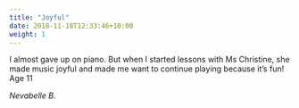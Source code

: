```yaml
---
title: "Joyful"
date: 2018-11-18T12:33:46+10:00
weight: 1
---
```


I almost gave up on piano. But when I started lessons with Ms Christine, she made music joyful and made me want to continue playing because it’s fun! Age 11

_Nevabelle B._